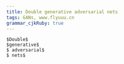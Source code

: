 ```yaml
---
title: Double generative adversarial nets
tags: GANs, www.flyuuu.cn
grammar_cjkRuby: true
---
```

```mathjax!
$Double$
$generative$
$ adversarial$
$ nets$
```

